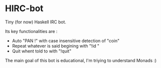 # HIRC-bot

Tiny (for now) Haskell IRC bot.

Its key functionalities are :
* Auto "PAN !" with case insensitive detection of "coin"
* Repeat whatever is said begining with "!id "
* Quit whent told to with "!quit"

The main goal of this bot is educational, I'm triying to understand Monads :)
